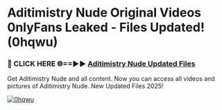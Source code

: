 # Aditimistry Nude Original Videos 0nlyFans Leaked - Files Updated! (0hqwu)

<h3>🔴 CLICK HERE 🌐==►► <a href="https://tinyurl.com/yrmya6cz" rel="nofollow">Aditimistry Nude Updated Files</a></h3>

Get Aditimistry Nude and all content. Now you can access all videos and pictures of Aditimistry Nude. New Updated Files 2025!

[![0hqwu](https://i.imgur.com/FMdXYCs.gif)](https://tinyurl.com/yrmya6cz)
